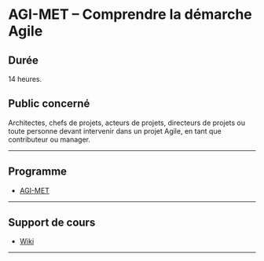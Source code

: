 # AGI-MET – Comprendre la démarche Agile

## Durée

14 heures.

## Public concerné

Architectes, chefs de projets, acteurs de projets, directeurs de projets ou toute personne
devant intervenir dans un projet Agile, en tant que contributeur ou manager.

___

## Programme

* [AGI-MET](./AGI-MET.pdf)

___

## Support de cours

* [Wiki](/wiki)

___